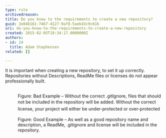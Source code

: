 ```yaml
---
type: rule
archivedreason: 
title: Do you know to the requirements to create a new repository?
guid: 3e84b161-7467-4127-9af8-5aeb43c9c61b
uri: do-you-know-to-the-requirements-to-create-a-new-repository
created: 2015-02-05T18:34:17.0000000Z
authors:
- id: 24
  title: Adam Stephensen
related: []

---
```



It is important when creating a new repository, to set it up correctly. Repositories without Descriptions, ReadMe files or licenses do not appear professionally built.
<br><excerpt class='endintro'></excerpt><br>
<dl class="badImage"><dt><img src="/PublishingImages/create-repository-bad.png" alt="" /></dt><dd>Figure&#58; Bad Example – Without the correct .gitIgnore, files that should not be included in the repository will be added.&#160;<span style="line-height&#58;1.6;">​Without the correct license, your project will either be under-protected or over-protected</span></dd></dl><dl class="goodImage"><dt><img src="/PublishingImages/create-repository-good.png" alt="" /></dt><dd>Figure&#58; Good Example – As well as a good repository name and description, a ReadMe, .gitignore and license will be included in the repository.​</dd></dl>


